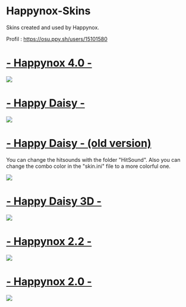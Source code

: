 # Happynox-Skins
Skins created and used by Happynox.

Profil : https://osu.ppy.sh/users/15101580

# [- Happynox 4.0 -](https://mega.nz/file/j052TSrI#GHm1Q5FDyJgbC1-8sjIgGEsUoTiEIZCvoPZZFws1u8s)
![](https://i.imgur.com/sJluiRM.png)

# [- Happy Daisy -](https://github.com/MrHappynox/Happy-Daisy-Skin)
![](https://i.imgur.com/Yqa9AWU.png)

# [- Happy Daisy - (old version)](https://mega.nz/file/fxgxyJhQ#Po3-PP34weGbzebpoFwdHNAQmECXQKAnV4w97TGHdyc)
You can change the hitsounds with the folder "HitSound". Also you can change the combo color in the "skin.ini" file to a more colorful one.

![](https://i.imgur.com/bwzYBvu.png)

# [- Happy Daisy 3D -](https://mega.nz/file/Go40EKrQ#tPgSs-khc8hwY7ZBl8C0ap5oaiAgtP2K_xJqdkkkkIQ)
![](https://i.imgur.com/yAcxe6L.png)

# [- Happynox 2.2 -](https://mega.nz/file/D0xEgK4a#_SXh8tI_Sw180ZGGgzXYCt15YX0SgN2WOmnGP1MXBRI)
![](https://i.imgur.com/yPf0xKI.png)

# [- Happynox 2.0 -](https://mega.nz/file/akxBASRR#PmWchNdp5JTlnwKhCAtuWqUMsqXKdPBxDK4cKuNC-pA)
![](https://i.imgur.com/tbMsZ9y.png)
